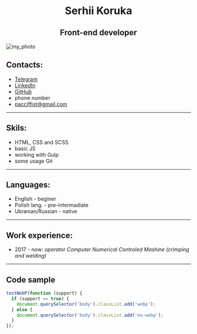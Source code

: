 
# <center>Serhii Koruka</center> 
## <center>Front-end developer</center> 
![my_photo](https://via.placeholder.com/200)
## Contacts:
- [Telegram]( https://t.me/PaCCiFFisT)
- [LinkedIn](https://www.linkedin.com/in/sergey-koruka/)
- [GitHub](https://github.com/PaCCiFFisT)
- phone number
- pacciffist@gmail.com
---
## Skils:
- HTML, CSS and SCSS
- basic JS
- working with Gulp
- some usage Git 
---
## Languages:
- English - beginer
- Polish lang. - pre-intermadiate
- Ukranian/Russian - native
---
## Work experience:
- 2017 - now: *operator Computer Numerical Controled Mashine (crimping and welding)*
---
## Code sample
```js
testWebP(function (support) {
  if (support == true) {
    document.querySelector('body').classList.add('webp');
  } else {
    document.querySelector('body').classList.add('no-webp');
  }
});
```